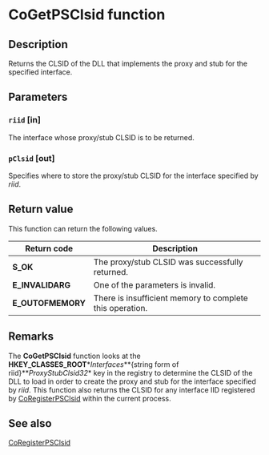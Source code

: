 # CoGetPSClsid function

## Description

Returns the CLSID of the DLL that implements the proxy and stub for the specified interface.

## Parameters

### `riid` [in]

The interface whose proxy/stub CLSID is to be returned.

### `pClsid` [out]

Specifies where to store the proxy/stub CLSID for the interface specified by *riid*.

## Return value

This function can return the following values.

| Return code | Description |
| --- | --- |
| **S_OK** | The proxy/stub CLSID was successfully returned. |
| **E_INVALIDARG** | One of the parameters is invalid. |
| **E_OUTOFMEMORY** | There is insufficient memory to complete this operation. |

## Remarks

The **CoGetPSClsid** function looks at the **HKEY_CLASSES_ROOT**\**Interfaces**\*{string form of riid}*\**ProxyStubClsid32** key in the registry to determine the CLSID of the DLL to load in order to create the proxy and stub for the interface specified by *riid*. This function also returns the CLSID for any interface IID registered by [CoRegisterPSClsid](https://learn.microsoft.com/windows/desktop/api/combaseapi/nf-combaseapi-coregisterpsclsid) within the current process.

## See also

[CoRegisterPSClsid](https://learn.microsoft.com/windows/desktop/api/combaseapi/nf-combaseapi-coregisterpsclsid)